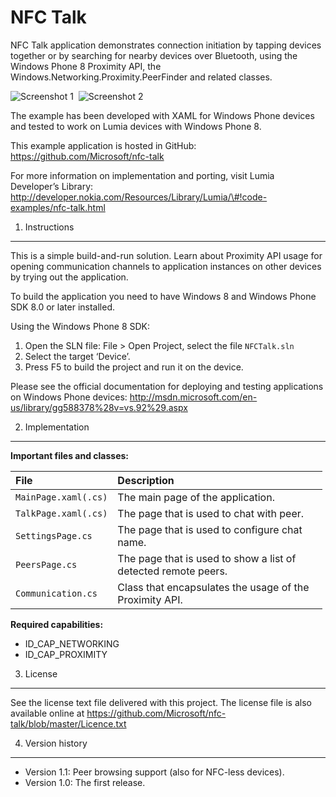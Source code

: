 NFC Talk
========

NFC Talk application demonstrates connection initiation by tapping devices together or by searching for nearby devices over Bluetooth, using the Windows Phone 8 Proximity API, the Windows.Networking.Proximity.PeerFinder and related classes.

![Screenshot 1](/doc/nfc_talk_ss_tap_small.png?raw=true)  ![Screenshot 2](/doc/nfc_talk_ss_chat_small.png?raw=true)

The example has been developed with XAML for Windows Phone devices and tested to work on Lumia devices with Windows Phone 8.

This example application is hosted in GitHub: https://github.com/Microsoft/nfc-talk

For more information on implementation and porting, visit Lumia Developer’s Library: http://developer.nokia.com/Resources/Library/Lumia/\#!code-examples/nfc-talk.html

1. Instructions
---------------

This is a simple build-and-run solution. Learn about Proximity API usage for opening communication channels to application instances on other devices by trying out the application.

To build the application you need to have Windows 8 and Windows Phone SDK 8.0 or later installed.

Using the Windows Phone 8 SDK:

1.  Open the SLN file: File &gt; Open Project, select the file `NFCTalk.sln`
2.  Select the target ‘Device’.
3.  Press F5 to build the project and run it on the device.

Please see the official documentation for deploying and testing applications on Windows Phone devices: http://msdn.microsoft.com/en-us/library/gg588378%28v=vs.92%29.aspx

2. Implementation
-----------------

**Important files and classes:**

<table style="width:99%;"><colgroup><col style="width: 25%" /><col style="width: 74%" /></colgroup><thead><tr class="header"><th style="text-align: left;">File</th><th style="text-align: left;">Description</th></tr></thead><tbody><tr class="odd"><td style="text-align: left;"><code>MainPage.xaml(.cs)</code></td><td style="text-align: left;">The main page of the application.</td></tr><tr class="even"><td style="text-align: left;"><code>TalkPage.xaml(.cs)</code></td><td style="text-align: left;">The page that is used to chat with peer.</td></tr><tr class="odd"><td style="text-align: left;"><code>SettingsPage.cs</code></td><td style="text-align: left;">The page that is used to configure chat name.</td></tr><tr class="even"><td style="text-align: left;"><code>PeersPage.cs</code></td><td style="text-align: left;">The page that is used to show a list of detected remote peers.</td></tr><tr class="odd"><td style="text-align: left;"><code>Communication.cs</code></td><td style="text-align: left;">Class that encapsulates the usage of the Proximity API.</td></tr></tbody></table>

**Required capabilities:**

-   ID\_CAP\_NETWORKING
-   ID\_CAP\_PROXIMITY

3. License
----------

See the license text file delivered with this project. The license file is also available online at https://github.com/Microsoft/nfc-talk/blob/master/Licence.txt

4. Version history
------------------

-   Version 1.1: Peer browsing support (also for NFC-less devices).
-   Version 1.0: The first release.
